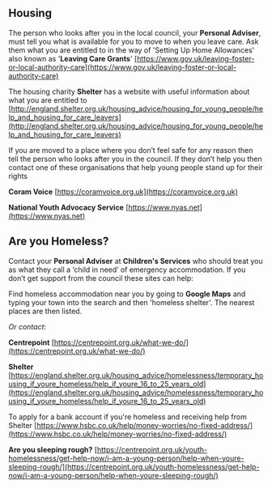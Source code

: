 
## Housing

The person who looks after you in the local council, your **Personal Adviser**, must tell you what is available for you to move to when you leave care. Ask them what you are entitled to in the way of  'Setting Up Home Allowances' also known as '**Leaving Care Grants**'
[https://www.gov.uk/leaving-foster-or-local-authority-care](https://www.gov.uk/leaving-foster-or-local-authority-care)

The housing charity **Shelter** has a website with useful information about what you are entitled to
[http://england.shelter.org.uk/housing_advice/housing_for_young_people/help_and_housing_for_care_leavers](http://england.shelter.org.uk/housing_advice/housing_for_young_people/help_and_housing_for_care_leavers)

If you are moved to a place where you don’t feel safe for any reason then tell the person who looks after you in the council. If they don’t help you then contact one of these organisations that help young people stand up for their rights

**Coram Voice** [https://coramvoice.org.uk](https://coramvoice.org.uk)

**National Youth Advocacy Service** [https://www.nyas.net](https://www.nyas.net)

## Are you Homeless?

Contact your **Personal Adviser** at **Children's Services** who should treat you as what they call a ‘child in need’ of emergency accommodation. If you don’t get support from the council these sites can help:

Find homeless accommodation near you by going to **Google Maps** and typing your town into the search and then 'homeless shelter'. The nearest places are then listed.

*Or contact:*

**Centrepoint** [https://centrepoint.org.uk/what-we-do/](https://centrepoint.org.uk/what-we-do/)

**Shelter**  [https://england.shelter.org.uk/housing_advice/homelessness/temporary_housing_if_youre_homeless/help_if_youre_16_to_25_years_old](https://england.shelter.org.uk/housing_advice/homelessness/temporary_housing_if_youre_homeless/help_if_youre_16_to_25_years_old)

To apply for a bank account if you're homeless and receiving help from Shelter [https://www.hsbc.co.uk/help/money-worries/no-fixed-address/](https://www.hsbc.co.uk/help/money-worries/no-fixed-address/)


**Are you sleeping rough?** 
[https://centrepoint.org.uk/youth-homelessness/get-help-now/i-am-a-young-person/help-when-youre-sleeping-rough/](https://centrepoint.org.uk/youth-homelessness/get-help-now/i-am-a-young-person/help-when-youre-sleeping-rough/)
